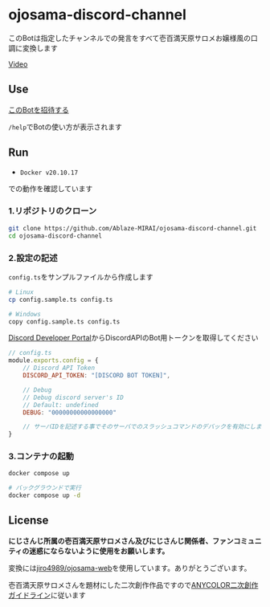 # ojosama-discord-channel

このBotは指定したチャンネルでの発言をすべて壱百満天原サロメお嬢様風の口調に変換します

[Video](https://user-images.githubusercontent.com/67790884/177174402-cc30d9ae-2b7a-49f8-b55b-4d4f600b282e.mp4)

## Use

[このBotを招待する](https://aka.ablaze.one/ojosama)

`/help`でBotの使い方が表示されます

## Run

- `Docker v20.10.17`

での動作を確認しています

### 1.リポジトリのクローン

```bash
git clone https://github.com/Ablaze-MIRAI/ojosama-discord-channel.git
cd ojosama-discord-channel
```

### 2.設定の記述

`config.ts`をサンプルファイルから作成します

```bash
# Linux
cp config.sample.ts config.ts

# Windows
copy config.sample.ts config.ts
```

[Discord Developer Portal](https://discord.com/developers/applications/)からDiscordAPIのBot用トークンを取得してください

```js
// config.ts
module.exports.config = {
    // Discord API Token
    DISCORD_API_TOKEN: "[DISCORD BOT TOKEN]",

    // Debug
    // Debug discord server's ID
    // Default: undefined
    DEBUG: "00000000000000000"

    // サーバIDを記述する事でそのサーバでのスラッシュコマンドのデバックを有効にします
}
```

### 3.コンテナの起動

```bash
docker compose up

# バックグラウンドで実行
docker compose up -d
```

## License

**にじさんじ所属の壱百満天原サロメさん及びにじさんじ関係者、ファンコミュニティの迷惑にならないように使用をお願いします。**

変換には[jiro4989/ojosama-web](https://github.com/jiro4989/ojosama-web)を使用しています。ありがとうございます。

壱百満天原サロメさんを題材にした二次創作作品ですので[ANYCOLOR二次創作ガイドライン](https://event.nijisanji.app/guidelines/)に従います
